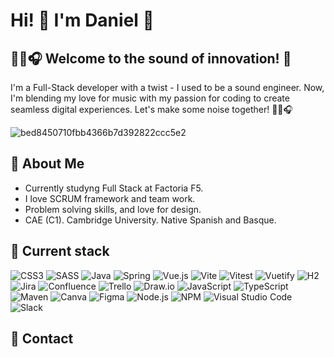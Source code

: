 
# Hi! 👋 I'm Daniel   🚀      
## 🎵🎶🎧 Welcome to the sound of innovation!  🎹

I'm a Full-Stack developer with a twist - I used to be a sound engineer. Now, I'm blending my love for music with my passion for coding to create seamless digital experiences. Let's make some noise together! 🎵🎶🎧 


![bed8450710fbb4366b7d392822ccc5e2](https://github.com/DanielGallo84/danielgallo84/assets/146724591/6e3eb37e-a302-4618-b6df-8b7a2cca7696)

## 🎸 About Me
-  Currently studyng Full Stack at Factoria F5. 
-  I love SCRUM framework and team work.
-  Problem solving skills, and love for design.
-  CAE (C1). Cambridge University. Native Spanish and Basque.

## 🎷 Current stack
![CSS3](https://img.shields.io/badge/CSS3-1572B6?style=for-the-badge&logo=css3&logoColor=white)
![SASS](https://img.shields.io/badge/Sass-CC6699?style=for-the-badge&logo=sass&logoColor=white)
![Java](https://img.shields.io/badge/Java-ED8B00?style=for-the-badge&logo=java&logoColor=white)
![Spring](https://img.shields.io/badge/Spring-6DB33F?style=for-the-badge&logo=spring&logoColor=white)
![Vue.js](https://img.shields.io/badge/Vue.js-35495E?style=for-the-badge&logo=vue-dot-js&logoColor=4FC08D)
![Vite](https://img.shields.io/badge/Vite-B73BFE?style=for-the-badge&logo=vite&logoColor=white)
![Vitest](https://img.shields.io/badge/Vitest-000000?style=for-the-badge&logo=vitest&logoColor=white)
![Vuetify](https://img.shields.io/badge/Vuetify-1867C0?style=for-the-badge&logo=vuetify&logoColor=white)
![H2](https://img.shields.io/badge/H2-7E9999?style=for-the-badge&logo=h2&logoColor=white)
![Jira](https://img.shields.io/badge/Jira-0052CC?style=for-the-badge&logo=jira&logoColor=white)
![Confluence](https://img.shields.io/badge/Confluence-0052CC?style=for-the-badge&logo=confluence&logoColor=white)
![Trello](https://img.shields.io/badge/Trello-0079BF?style=for-the-badge&logo=trello&logoColor=white)
![Draw.io](https://img.shields.io/badge/Draw.io-0079BF?style=for-the-badge&logo=draw.io&logoColor=white)
![JavaScript](https://img.shields.io/badge/JavaScript-F7DF1E?style=for-the-badge&logo=javascript&logoColor=black)
![TypeScript](https://img.shields.io/badge/TypeScript-007ACC?style=for-the-badge&logo=typescript&logoColor=white)
![Maven](https://img.shields.io/badge/Maven-C71A36?style=for-the-badge&logo=apache-maven&logoColor=white)
![Canva](https://img.shields.io/badge/Canva-18A0FB?style=for-the-badge&logo=canva&logoColor=white)
![Figma](https://img.shields.io/badge/Figma-F24E1E?style=for-the-badge&logo=figma&logoColor=white)
![Node.js](https://img.shields.io/badge/Node.js-339933?style=for-the-badge&logo=node.js&logoColor=white)
![NPM](https://img.shields.io/badge/npm-CB3837?style=for-the-badge&logo=npm&logoColor=white)
![Visual Studio Code](https://img.shields.io/badge/Visual_Studio_Code-0078D4?style=for-the-badge&logo=visual-studio-code&logoColor=white)
![Slack](https://img.shields.io/badge/Slack-4A154B?style=for-the-badge&logo=slack&logoColor=white)

## 🎤  Contact

